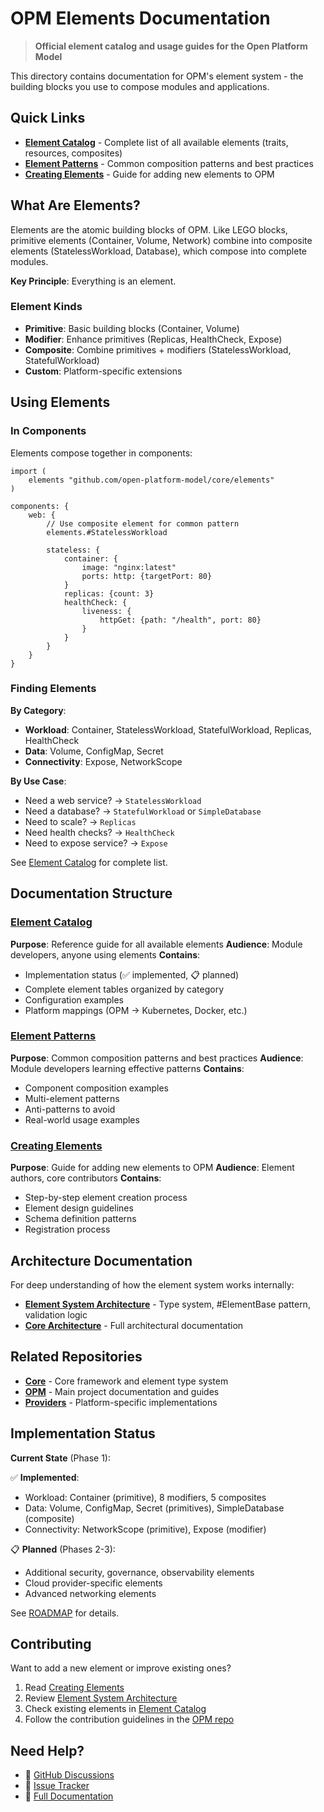 # OPM Elements Documentation

> **Official element catalog and usage guides for the Open Platform Model**

This directory contains documentation for OPM's element system - the building blocks you use to compose modules and applications.

## Quick Links

- **[Element Catalog](element-catalog.md)** - Complete list of all available elements (traits, resources, composites)
- **[Element Patterns](element-patterns.md)** - Common composition patterns and best practices
- **[Creating Elements](creating-elements.md)** - Guide for adding new elements to OPM

## What Are Elements?

Elements are the atomic building blocks of OPM. Like LEGO blocks, primitive elements (Container, Volume, Network) combine into composite elements (StatelessWorkload, Database), which compose into complete modules.

**Key Principle**: Everything is an element.

### Element Kinds

- **Primitive**: Basic building blocks (Container, Volume)
- **Modifier**: Enhance primitives (Replicas, HealthCheck, Expose)
- **Composite**: Combine primitives + modifiers (StatelessWorkload, StatefulWorkload)
- **Custom**: Platform-specific extensions

## Using Elements

### In Components

Elements compose together in components:

```cue
import (
    elements "github.com/open-platform-model/core/elements"
)

components: {
    web: {
        // Use composite element for common pattern
        elements.#StatelessWorkload

        stateless: {
            container: {
                image: "nginx:latest"
                ports: http: {targetPort: 80}
            }
            replicas: {count: 3}
            healthCheck: {
                liveness: {
                    httpGet: {path: "/health", port: 80}
                }
            }
        }
    }
}
```

### Finding Elements

**By Category**:

- **Workload**: Container, StatelessWorkload, StatefulWorkload, Replicas, HealthCheck
- **Data**: Volume, ConfigMap, Secret
- **Connectivity**: Expose, NetworkScope

**By Use Case**:

- Need a web service? → `StatelessWorkload`
- Need a database? → `StatefulWorkload` or `SimpleDatabase`
- Need to scale? → `Replicas`
- Need health checks? → `HealthCheck`
- Need to expose service? → `Expose`

See [Element Catalog](element-catalog.md) for complete list.

## Documentation Structure

### [Element Catalog](element-catalog.md)

**Purpose**: Reference guide for all available elements
**Audience**: Module developers, anyone using elements
**Contains**:

- Implementation status (✅ implemented, 📋 planned)
- Complete element tables organized by category
- Configuration examples
- Platform mappings (OPM → Kubernetes, Docker, etc.)

### [Element Patterns](element-patterns.md)

**Purpose**: Common composition patterns and best practices
**Audience**: Module developers learning effective patterns
**Contains**:

- Component composition examples
- Multi-element patterns
- Anti-patterns to avoid
- Real-world usage examples

### [Creating Elements](creating-elements.md)

**Purpose**: Guide for adding new elements to OPM
**Audience**: Element authors, core contributors
**Contains**:

- Step-by-step element creation process
- Element design guidelines
- Schema definition patterns
- Registration process

## Architecture Documentation

For deep understanding of how the element system works internally:

- **[Element System Architecture](https://github.com/open-platform-model/core/docs/architecture/element-system.md)** - Type system, #ElementBase pattern, validation logic
- **[Core Architecture](https://github.com/open-platform-model/core/docs/architecture/)** - Full architectural documentation

## Related Repositories

- **[Core](https://github.com/open-platform-model/core)** - Core framework and element type system
- **[OPM](https://github.com/open-platform-model/opm)** - Main project documentation and guides
- **[Providers](https://github.com/open-platform-model/providers)** - Platform-specific implementations

## Implementation Status

**Current State** (Phase 1):

✅ **Implemented**:

- Workload: Container (primitive), 8 modifiers, 5 composites
- Data: Volume, ConfigMap, Secret (primitives), SimpleDatabase (composite)
- Connectivity: NetworkScope (primitive), Expose (modifier)

📋 **Planned** (Phases 2-3):

- Additional security, governance, observability elements
- Cloud provider-specific elements
- Advanced networking elements

See [ROADMAP](https://github.com/open-platform-model/opm/ROADMAP.md) for details.

## Contributing

Want to add a new element or improve existing ones?

1. Read [Creating Elements](creating-elements.md)
2. Review [Element System Architecture](https://github.com/open-platform-model/core/docs/architecture/element-system.md)
3. Check existing elements in [Element Catalog](element-catalog.md)
4. Follow the contribution guidelines in the [OPM repo](https://github.com/open-platform-model/opm/CONTRIBUTING.md)

## Need Help?

- 💬 [GitHub Discussions](https://github.com/open-platform-model/opm/discussions)
- 🐛 [Issue Tracker](https://github.com/open-platform-model/elements/issues)
- 📖 [Full Documentation](https://github.com/open-platform-model/opm/docs)
